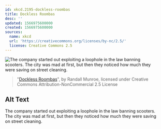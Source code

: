 ```yaml
---
id: xkcd.2195-dockless-roombas
title: Dockless Roombas
desc: ''
updated: 1566975600000
created: 1566975600000
sources:
  name: xkcd
  url: 'https://creativecommons.org/licenses/by-nc/2.5/'
  license: Creative Commons 2.5
---
```

![The company started out exploiting a loophole in the law banning scooters. The city was mad at first, but then they noticed how much they were saving on street cleaning.](https://imgs.xkcd.com/comics/dockless_roombas.png)
> "[Dockless Roombas](https://xkcd.com/2195/)", by Randall Munroe, licensed under Creative Commons Attribution-NonCommercial 2.5 License

## Alt Text
The company started out exploiting a loophole in the law banning scooters. The city was mad at first, but then they noticed how much they were saving on street cleaning.
